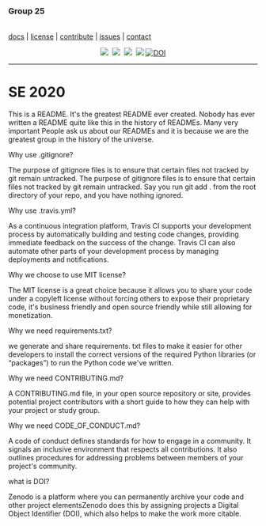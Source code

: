 <p align="center">
<h3>Group 25</h3><br/>
<a href="https://github.com/yrahul3910/se20/tree/master/docs">docs</a>  |
<a href="https://github.com/yrahul3910/se20/blob/master/LICENSE.md">license</a>  |
<a href="https://github.com/yrahul3910/se20/blob/master/CODE_OF_CONDUCT.md">contribute</a>  |
<a href="https://github.com/yrahul3910/se20/issues/">issues</a>  |
<a href="mailto:ryedida@ncsu.edu">contact</a>
</p>
<p align="center">
<img src="https://img.shields.io/badge/language-python-orange.svg">&nbsp;
<img src="https://img.shields.io/badge/license-MIT-green.svg">&nbsp;
<img src="https://img.shields.io/badge/platform-mac,*nix-informational">&nbsp;
<a href="https://travis-ci.org/yrahul3910/se20"><img src="https://travis-ci.org/yrahul3910/se20.svg?branch=master" /></a>
<a href="https://zenodo.org/badge/latestdoi/285734248"><img src="https://zenodo.org/badge/285734248.svg" alt="DOI"></a>


</p> <hr />

# SE 2020

This is a README. It's the greatest README ever created. Nobody has ever written a README quite like this in the history of READMEs. Many very important People ask us about our READMEs and it is because we are the greatest group in the history of the universe.

Why use .gitignore?

The purpose of gitignore files is to ensure that certain files not tracked by git remain untracked. The purpose of gitignore files is to ensure that certain files not tracked by git remain untracked. Say you run git add . from the root directory of your repo, and you have nothing ignored.

Why use .travis.yml?

As a continuous integration platform, Travis CI supports your development process by automatically building and testing code changes, providing immediate feedback on the success of the change. Travis CI can also automate other parts of your development process by managing deployments and notifications.

Why we choose to use MIT license?

The MIT license is a great choice because it allows you to share your code under a copyleft license without forcing others to expose their proprietary code, it's business friendly and open source friendly while still allowing for monetization.

Why we need requirements.txt?

we generate and share requirements. txt files to make it easier for other developers to install the correct versions of the required Python libraries (or “packages”) to run the Python code we've written.

Why we need CONTRIBUTING.md?

A CONTRIBUTING.md file, in your open source repository or site, provides potential project contributors with a short guide to how they can help with your project or study group.

Why we need CODE_OF_CONDUCT.md?

A code of conduct defines standards for how to engage in a community. It signals an inclusive environment that respects all contributions. It also outlines procedures for addressing problems between members of your project's community.

what is DOI?

Zenodo is a platform where you can permanently archive your code and other project elementsZenodo does this by assigning projects a Digital Object Identifier (DOI), which also helps to make the work more citable.